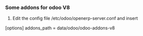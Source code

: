 ### Some addons for odoo V8
1. Edit the config file /etc/odoo/openerp-server.conf and insert

[options]
addons_path = data/odoo/odoo-addons-v8